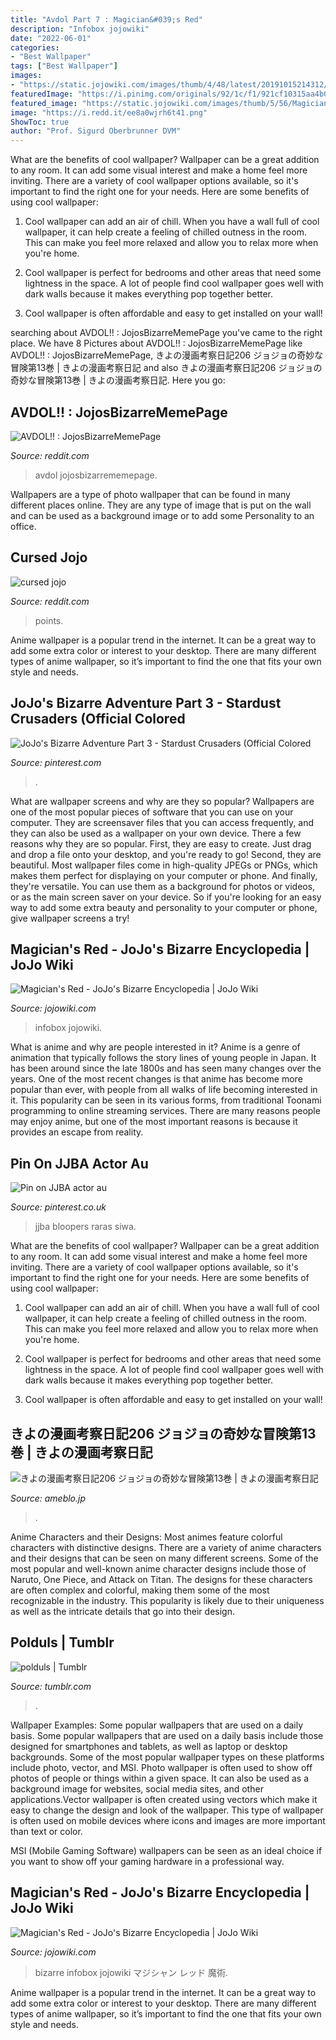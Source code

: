 ```yaml
---
title: "Avdol Part 7 : Magician&#039;s Red"
description: "Infobox jojowiki"
date: "2022-06-01"
categories:
- "Best Wallpaper"
tags: ["Best Wallpaper"]
images:
- "https://static.jojowiki.com/images/thumb/4/48/latest/20191015214312/Magician&#039;s_Red_Infobox_Anime.png/300px-Magician&#039;s_Red_Infobox_Anime.png"
featuredImage: "https://i.pinimg.com/originals/92/1c/f1/921cf10315aa4b055afacf6707489525.jpg"
featured_image: "https://static.jojowiki.com/images/thumb/5/56/Magician&#039;s_Red_Infobox_Manga.png/270px-Magician&#039;s_Red_Infobox_Manga.png"
image: "https://i.redd.it/ee8a0wjrh6t41.png"
ShowToc: true
author: "Prof. Sigurd Oberbrunner DVM"
---
```



What are the benefits of cool wallpaper?
Wallpaper can be a great addition to any room. It can add some visual interest and make a home feel more inviting. There are a variety of cool wallpaper options available, so it's important to find the right one for your needs. Here are some benefits of using cool wallpaper: 
1. Cool wallpaper can add an air of chill. When you have a wall full of cool wallpaper, it can help create a feeling of chilled outness in the room. This can make you feel more relaxed and allow you to relax more when you're home. 

2. Cool wallpaper is perfect for bedrooms and other areas that need some lightness in the space. A lot of people find cool wallpaper goes well with dark walls because it makes everything pop together better. 

3. Cool wallpaper is often affordable and easy to get installed on your wall!

	

		
searching about AVDOL!! : JojosBizarreMemePage you've came to the right place. We have 8 Pictures about AVDOL!! : JojosBizarreMemePage like AVDOL!! : JojosBizarreMemePage, きよの漫画考察日記206 ジョジョの奇妙な冒険第13巻 | きよの漫画考察日記 and also きよの漫画考察日記206 ジョジョの奇妙な冒険第13巻 | きよの漫画考察日記. Here you go:
		
    
## AVDOL!! : JojosBizarreMemePage

<img loading=lazy src="https://i.redd.it/7hb7idyc1ey11.jpg" onerror="this.onerror=null;this.src='https://tse1.mm.bing.net/th?id=OIP.twmgHWem590NfHEVQ6PLzwHaLw&amp;pid=15.1';" alt="AVDOL!! : JojosBizarreMemePage">

_Source: reddit.com_

>avdol jojosbizarrememepage. 

	



Wallpapers are a type of photo wallpaper that can be found in many different places online. They are any type of image that is put on the wall and can be used as a background image or to add some Personality to an office.

    
## Cursed Jojo

<img loading=lazy src="https://i.redd.it/ee8a0wjrh6t41.png" onerror="this.onerror=null;this.src='https://tse2.mm.bing.net/th?id=OIP.nYj3KSdjhlqhvvJP1qhC9gAAAA&amp;pid=15.1';" alt="cursed jojo">

_Source: reddit.com_

>points. 

	

Anime wallpaper is a popular trend in the internet. It can be a great way to add some extra color or interest to your desktop. There are many different types of anime wallpaper, so it’s important to find the one that fits your own style and needs.

    
## JoJo&#039;s Bizarre Adventure Part 3 - Stardust Crusaders (Official Colored

<img loading=lazy src="https://i.pinimg.com/736x/58/0d/84/580d84870fe31dfada99aa02c70f80cc.jpg" onerror="this.onerror=null;this.src='https://tse4.mm.bing.net/th?id=OIP.FSVjzVxQY7iVZYHwgZ3vhgHaLZ&amp;pid=15.1';" alt="JoJo&#039;s Bizarre Adventure Part 3 - Stardust Crusaders (Official Colored">

_Source: pinterest.com_

>. 

	

What are wallpaper screens and why are they so popular?
Wallpapers are one of the most popular pieces of software that you can use on your computer. They are screensaver files that you can access frequently, and they can also be used as a wallpaper on your own device. There a few reasons why they are so popular. First, they are easy to create. Just drag and drop a file onto your desktop, and you're ready to go! Second, they are beautiful. Most wallpaper files come in high-quality JPEGs or PNGs, which makes them perfect for displaying on your computer or phone. And finally, they're versatile. You can use them as a background for photos or videos, or as the main screen saver on your device. So if you're looking for an easy way to add some extra beauty and personality to your computer or phone, give wallpaper screens a try!

    
## Magician&#039;s Red - JoJo&#039;s Bizarre Encyclopedia | JoJo Wiki

<img loading=lazy src="https://static.jojowiki.com/images/thumb/5/56/Magician&#039;s_Red_Infobox_Manga.png/270px-Magician&#039;s_Red_Infobox_Manga.png" onerror="this.onerror=null;this.src='https://tse3.mm.bing.net/th?id=OIP.6W8M5eiHyjL1qxMyM8E3XQAAAA&amp;pid=15.1';" alt="Magician&#039;s Red - JoJo&#039;s Bizarre Encyclopedia | JoJo Wiki">

_Source: jojowiki.com_

>infobox jojowiki. 

	

What is anime and why are people interested in it?
Anime is a genre of animation that typically follows the story lines of young people in Japan. It has been around since the late 1800s and has seen many changes over the years. One of the most recent changes is that anime has become more popular than ever, with people from all walks of life becoming interested in it. This popularity can be seen in its various forms, from traditional Toonami programming to online streaming services. There are many reasons people may enjoy anime, but one of the most important reasons is because it provides an escape from reality.

    
## Pin On JJBA Actor Au

<img loading=lazy src="https://i.pinimg.com/originals/92/1c/f1/921cf10315aa4b055afacf6707489525.jpg" onerror="this.onerror=null;this.src='https://tse2.mm.bing.net/th?id=OIP.tS7N-YZlLPc3fIMoK-8ERAHaKQ&amp;pid=15.1';" alt="Pin on JJBA actor au">

_Source: pinterest.co.uk_

>jjba bloopers raras siwa. 

	

What are the benefits of cool wallpaper?
Wallpaper can be a great addition to any room. It can add some visual interest and make a home feel more inviting. There are a variety of cool wallpaper options available, so it's important to find the right one for your needs. Here are some benefits of using cool wallpaper: 
1. Cool wallpaper can add an air of chill. When you have a wall full of cool wallpaper, it can help create a feeling of chilled outness in the room. This can make you feel more relaxed and allow you to relax more when you're home. 

2. Cool wallpaper is perfect for bedrooms and other areas that need some lightness in the space. A lot of people find cool wallpaper goes well with dark walls because it makes everything pop together better. 

3. Cool wallpaper is often affordable and easy to get installed on your wall!

    
## きよの漫画考察日記206 ジョジョの奇妙な冒険第13巻 | きよの漫画考察日記

<img loading=lazy src="https://stat.ameba.jp/user_images/20150611/21/yoshiki-0722/2f/92/j/o0480059413334340146.jpg?caw=800" onerror="this.onerror=null;this.src='https://tse2.mm.bing.net/th?id=OIP.cMRAFg2-W9io0fMj7NjQpAHaJK&amp;pid=15.1';" alt="きよの漫画考察日記206 ジョジョの奇妙な冒険第13巻 | きよの漫画考察日記">

_Source: ameblo.jp_

>. 

	

Anime Characters and their Designs: Most animes feature colorful characters with distinctive designs.
There are a variety of anime characters and their designs that can be seen on many different screens. Some of the most popular and well-known anime character designs include those of Naruto, One Piece, and Attack on Titan. The designs for these characters are often complex and colorful, making them some of the most recognizable in the industry. This popularity is likely due to their uniqueness as well as the intricate details that go into their design.

    
## Polduls | Tumblr

<img loading=lazy src="https://64.media.tumblr.com/31eb232277f5165bdf512e3fbcbaa9ed/tumblr_oyn7jqDXE31vqmx5co1_1280.jpg" onerror="this.onerror=null;this.src='https://tse2.mm.bing.net/th?id=OIP.JjHpjRvZtf6wmQi7uXPv9wHaKa&amp;pid=15.1';" alt="polduls | Tumblr">

_Source: tumblr.com_

>. 

	

Wallpaper Examples: Some popular wallpapers that are used on a daily basis.
Some popular wallpapers that are used on a daily basis include those designed for smartphones and tablets, as well as laptop or desktop backgrounds. Some of the most popular wallpaper types on these platforms include photo, vector, and MSI. 
Photo wallpaper is often used to show off photos of people or things within a given space. It can also be used as a background image for websites, social media sites, and other applications.Vector wallpaper is often created using vectors which make it easy to change the design and look of the wallpaper. This type of wallpaper is often used on mobile devices where icons and images are more important than text or color. 

MSI (Mobile Gaming Software) wallpapers can be seen as an ideal choice if you want to show off your gaming hardware in a professional way.

    
## Magician&#039;s Red - JoJo&#039;s Bizarre Encyclopedia | JoJo Wiki

<img loading=lazy src="https://static.jojowiki.com/images/thumb/4/48/latest/20191015214312/Magician&#039;s_Red_Infobox_Anime.png/300px-Magician&#039;s_Red_Infobox_Anime.png" onerror="this.onerror=null;this.src='https://tse3.mm.bing.net/th?id=OIP.R_a44CkErzt_TGP50c3ibgAAAA&amp;pid=15.1';" alt="Magician&#039;s Red - JoJo&#039;s Bizarre Encyclopedia | JoJo Wiki">

_Source: jojowiki.com_

>bizarre infobox jojowiki マジシャン レッド 魔術. 

	

Anime wallpaper is a popular trend in the internet. It can be a great way to add some extra color or interest to your desktop. There are many different types of anime wallpaper, so it’s important to find the one that fits your own style and needs.


